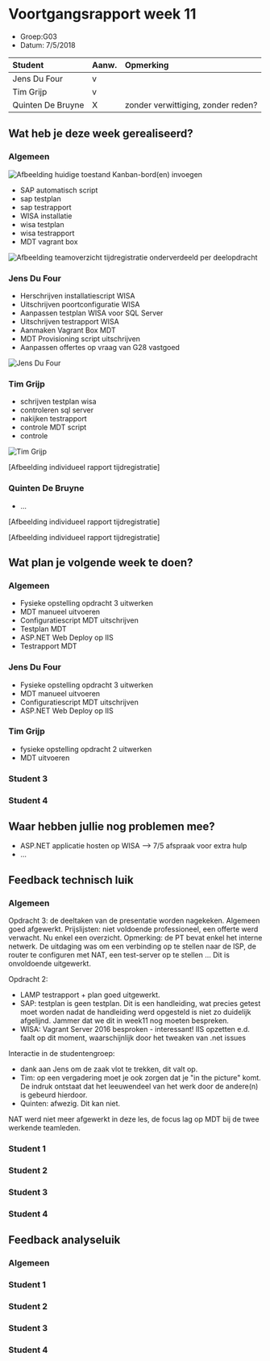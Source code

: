 # Voortgangsrapport week 11

* Groep:G03
* Datum: 7/5/2018

| Student  | Aanw. | Opmerking |
| :---     | :---  | :---      |
| Jens Du Four |  v     |           |
| Tim Grijp |  v     |           |
| Quinten De Bruyne |   X    | zonder verwittiging, zonder reden? |

## Wat heb je deze week gerealiseerd?

### Algemeen

![Afbeelding huidige toestand Kanban-bord(en) invoegen](https://github.com/HoGentTIN/p2ops-g03/blob/master/weekrapport/img/kanban%20week%2010.PNG?raw=true)

* SAP automatisch script
* sap testplan
* sap testrapport
* WISA installatie
* wisa testplan
* wisa testrapport
* MDT vagrant box


![Afbeelding teamoverzicht tijdregistratie onderverdeeld per deelopdracht](https://github.com/HoGentTIN/p2ops-g03/blob/master/weekrapport/img/tijdregistratiew10.PNG?raw=true)

### Jens Du Four

* Herschrijven installatiescript WISA
* Uitschrijven poortconfiguratie WISA
* Aanpassen testplan WISA voor SQL Server
* Uitschrijven testrapport WISA
* Aanmaken Vagrant Box MDT
* MDT Provisioning script uitschrijven
* Aanpassen offertes op vraag van G28 vastgoed

![Jens Du Four](https://github.com/HoGentTIN/p2ops-g03/blob/master/weekrapport/img/W10JEns.png)

### Tim Grijp

* schrijven testplan wisa
* controleren sql server
* nakijken testrapport
* controle MDT script
* controle

![Tim Grijp](https://github.com/HoGentTIN/p2ops-g03/blob/master/weekrapport/img/tijdregistratietimw10.PNG?raw=true)


[Afbeelding individueel rapport tijdregistratie]

### Quinten De Bruyne

* ...

[Afbeelding individueel rapport tijdregistratie]



[Afbeelding individueel rapport tijdregistratie]

## Wat plan je volgende week te doen?

### Algemeen
* Fysieke opstelling opdracht 3 uitwerken
* MDT manueel uitvoeren
* Configuratiescript MDT uitschrijven
* Testplan MDT
* ASP.NET Web Deploy op IIS
* Testrapport MDT

### Jens Du Four
* Fysieke opstelling opdracht 3 uitwerken
* MDT manueel uitvoeren
* Configuratiescript MDT uitschrijven
* ASP.NET Web Deploy op IIS

### Tim Grijp
* fysieke opstelling opdracht 2 uitwerken
* MDT uitvoeren
### Student 3
### Student 4

## Waar hebben jullie nog problemen mee?

* ASP.NET applicatie hosten op WISA --> 7/5 afspraak voor extra hulp
* ...

## Feedback technisch luik

### Algemeen

Opdracht 3: de deeltaken van de presentatie worden nagekeken. Algemeen goed afgewerkt.
Prijslijsten: niet voldoende professioneel, een offerte werd verwacht. Nu enkel een overzicht.
Opmerking: de PT bevat enkel het interne netwerk. De uitdaging was om een verbinding op te stellen naar de ISP, de router te configuren met NAT, een test-server op te stellen ... Dit is onvoldoende uitgewerkt.

Opdracht 2:
* LAMP testrapport + plan goed uitgewerkt.
* SAP: testplan is geen testplan. Dit is een handleiding, wat precies getest moet worden nadat de handleiding werd opgesteld is niet zo duidelijk afgelijnd. Jammer dat we dit in week11 nog moeten bespreken.
* WISA: Vagrant Server 2016 besproken - interessant!
IIS opzetten e.d. faalt op dit moment, waarschijnlijk door het tweaken van .net issues

Interactie in de studentengroep:
- dank aan Jens om de zaak vlot te trekken, dit valt op.
- Tim: op een vergadering moet je ook zorgen dat je "in the picture" komt. De indruk ontstaat dat het leeuwendeel van het werk door de andere(n) is gebeurd hierdoor.
- Quinten: afwezig. Dit kan niet.

NAT werd niet meer afgewerkt in deze les, de focus lag op MDT bij de twee werkende teamleden.

### Student 1
### Student 2
### Student 3
### Student 4

## Feedback analyseluik

### Algemeen

### Student 1
### Student 2
### Student 3
### Student 4
